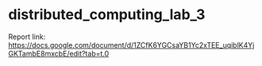 # distributed_computing_lab_3
Report link: https://docs.google.com/document/d/1ZCfK6YGCsaYB1Yc2xTEE_uqiblK4YjGKTambE8mxcbE/edit?tab=t.0
